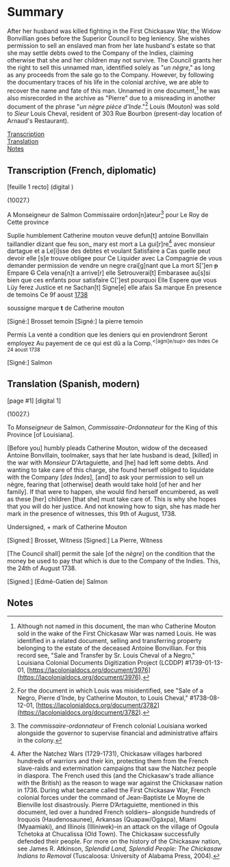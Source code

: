 # Summary   
 After her husband was killed fighting in the First Chickasaw War, the Widow Bonvillian goes before the Superior Council to beg leniency. She wishes permission to sell an enslaved man from her late husband's estate so that she may settle debts owed to the Company of the Indies, claiming otherwise that she and her children may not survive. The Council grants her the right to sell this unnamed man, identified solely as "*un nègre*," as long as any proceeds from the sale go to the Company. However, by following the documentary traces of his life in the colonial archive, we are able to recover the name and fate of this man. Unnamed in one document,[^i] he was also misrecorded in the archive as "Pierre" due to a misreading in another document of the phrase "*un nègre pièce d'Inde*."[^ii] Louis (Mouton) was sold to *Sieur* Louis Cheval, resident of 303 Rue Bourbon (present-day location of Arnaud's Restaurant). 
   
[Transcription](#transcription-(French,-diplomatic))  
[Translation](#translation-(English,-modern))  
[Notes](#notes)  
   
## Transcription (French, diplomatic)  

[feuille 1 recto] (digital )


(10027.)

A Monseigneur de Salmon Commissaire ordon[n]ateur[^iii] pour Le Roy
de Cette province

Suplie humblement Catherine mouton veuve defun[t] antoine Bonvillain taillandier dizant que feu son_
mary est mort a La gui[r]re[^iv] avec monsieur dartague et a Le[i]sse des debtes et voulant Satisfaire a Cas quelle peut 
devoir elle [s]e trouve obligee pour Ce Liquider avec La Compagnie de vous demander permission 
de vendre un negre crai[g]nant que La 
mort S[']en ~~p~~ Empare ~~G~~ Cela vena[n]t a arrive[r] elle Setrouverai[t] Embarasee 
au[s]si bien que ces enfants pour satisfaire C[']est pourquoi Elle Espere que vous Lüy ferez 
Justice et ne Sachan[t]
Signe[e] elle afais Sa marque En presence de temoins Ce 9f aoust <u>1738</u>


soussigne
marque      **t**      de
Catherine         mouton

[Signé:] Brosset temoin
[Signé:] la pierre temoin


Permis La venté a condition que les deniers
qui en proviendront Seront employez Au
payement de ce qui est dû a la Comp.<sup><[agni]e/sup> 
des Indes Ce 24 aoust 1738

[Signé:] Salmon


## Translation (Spanish, modern)  

[page #1] [digital 1]


(10027.)

To *Monseigneur* de Salmon, *Commissaire-Ordonnateur* for the King of this Province [of Louisiana].

[Before you] humbly pleads Catherine Mouton, widow of the deceased Antoine Bonvillain, toolmaker, says that her late husband is dead, [killed] in the war with *Monsieur* D'Artaguiette, and [he] had left some debts. And wanting to take care of this charge, she found herself obliged to liquidate with the Company [*des Indes*], [and] to ask your permission to sell un nègre, fearing that [otherwise] death would take hold [of her and her family]. If that were to happen, she would find herself encumbered, as well as these [her] children [that she] must take care of. This is why she hopes that you will do her justice. And not knowing how to sign, she has made her mark in the presence of witnesses, this 9th of August, 1738.

Undersigned,
+
mark of Catherine Mouton


[Signed:] Brosset, Witness
[Signed:] La Pierre, Witness

[The Council shall] permit the sale [of the *nègre*] on the condition that the money be used to pay that which is due to the Company of the Indies. This, the 24th of August 1738.


[Signed:] [Edmé-Gatien de] Salmon


## Notes  

[^i]: Although not named in this document, the man who Catherine Mouton sold in the wake of the First Chickasaw War was named Louis. He was identified in a related document, selling and transferring property belonging to the estate of the deceased Antoine Bonvillian. For this record see, "Sale and Transfer by Sr. Louis Cheval of a Negro," Louisiana Colonial Documents Digitization Project (LCDDP) #1739-01-13-01, [https://lacolonialdocs.org/document/3976](https://lacolonialdocs.org/document/3976).  
[^ii]: For the document in which Louis was misidentified, see "Sale of a Negro, Pierre d'Inde, by Catherine Mouton, to Louis Cheval," #1738-08-12-01, [https://lacolonialdocs.org/document/3782](https://lacolonialdocs.org/document/3782).  
[^iii]: The *commissaire-ordonnateur* of French colonial Louisiana worked alongside the governor to supervise financial and administrative affairs in the colony.  
[^iv]: After the Natchez Wars (1729-1731), Chickasaw villages harbored hundreds of warriors and their kin, protecting them from the French slave-raids and extermination campaigns that saw the Natchez people in diaspora. The French used this (and the Chickasaw's trade alliance with the British) as the reason to wage war against the Chickasaw nation in 1736. During what became called the First Chickasaw War, French colonial forces under the command of Jean-Baptiste Le Moyne de Bienville lost disastrously. Pierre D’Artaguiette, mentioned in this document, led over a hundred French soldiers– alongside hundreds of Iroquois (Haudenosaunee), Arkansas (Quapaw/Ogáxpa), Miami (Myaamiaki), and Illinois (Illiniwek)–in an attack on the village of Ogoula Tchetoka at Chucalissa (Old Town). The Chickasaw successfully defended their people. For more on the history of the Chickasaw nation, see James R. Atkinson, *Splendid Land, Splendid People: The Chickasaw Indians to Removal* (Tuscaloosa: University of Alabama Press, 2004). 